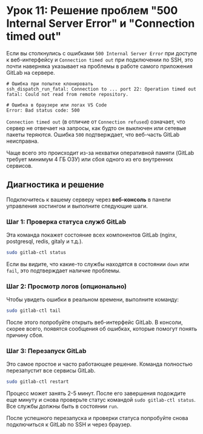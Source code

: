 # Урок 11: Решение проблем "500 Internal Server Error" и "Connection timed out"

Если вы столкнулись с ошибками `500 Internal Server Error` при доступе к веб-интерфейсу и `Connection timed out` при подключении по SSH, это почти наверняка указывает на проблемы в работе самого приложения GitLab на сервере.

```
# Ошибка при попытке клонировать
ssh_dispatch_run_fatal: Connection to ... port 22: Operation timed out
fatal: Could not read from remote repository.

# Ошибка в браузере или логах VS Code
Error: Bad status code: 500
```

`Connection timed out` (в отличие от `Connection refused`) означает, что сервер не отвечает на запросы, как будто он выключен или сетевые пакеты теряются. Ошибка `500` подтверждает, что веб-часть GitLab неисправна.

Чаще всего это происходит из-за нехватки оперативной памяти (GitLab требует минимум 4 ГБ ОЗУ) или сбоя одного из его внутренних сервисов.

## Диагностика и решение

Подключитесь к вашему серверу через **веб-консоль** в панели управления хостингом и выполните следующие шаги.

### Шаг 1: Проверка статуса служб GitLab

Эта команда покажет состояние всех компонентов GitLab (nginx, postgresql, redis, gitaly и т.д.).

```bash
sudo gitlab-ctl status
```

Если вы видите, что какие-то службы находятся в состоянии `down` или `fail`, это подтверждает наличие проблемы.

### Шаг 2: Просмотр логов (опционально)

Чтобы увидеть ошибки в реальном времени, выполните команду:

```bash
sudo gitlab-ctl tail
```

После этого попробуйте открыть веб-интерфейс GitLab. В консоли, скорее всего, появятся сообщения об ошибках, которые помогут понять причину сбоя.

### Шаг 3: Перезапуск GitLab

Это самое простое и часто работающее решение. Команда полностью перезапустит все сервисы GitLab.

```bash
sudo gitlab-ctl restart
```

Процесс может занять 2-5 минут. После его завершения подождите еще минуту и снова проверьте статус командой `sudo gitlab-ctl status`. Все службы должны быть в состоянии `run`.

После успешного перезапуска и проверки статуса попробуйте снова подключиться к GitLab по SSH и через браузер.